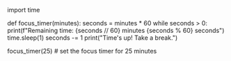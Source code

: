 import time

def focus_timer(minutes):
    seconds = minutes * 60
    while seconds > 0:
        print(f"Remaining time: {seconds // 60} minutes {seconds % 60} seconds")
        time.sleep(1)
        seconds -= 1
    print("Time's up! Take a break.")

focus_timer(25) # set the focus timer for 25 minutes